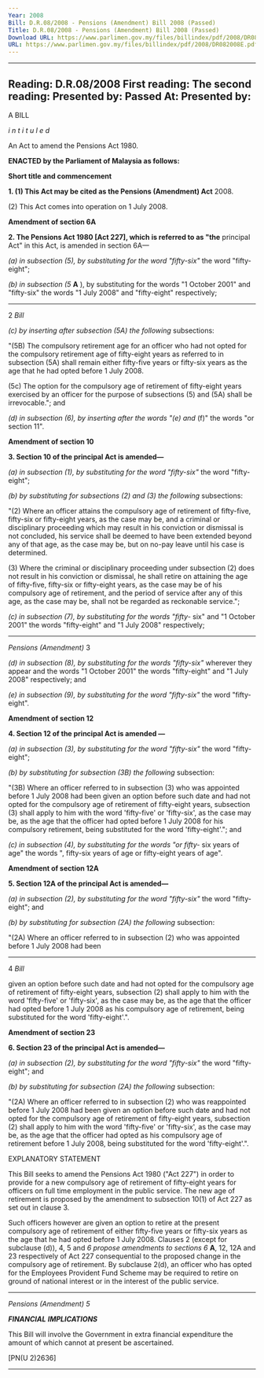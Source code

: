 ```yaml
---
Year: 2008
Bill: D.R.08/2008 - Pensions (Amendment) Bill 2008 (Passed)
Title: D.R.08/2008 - Pensions (Amendment) Bill 2008 (Passed)
Download URL: https://www.parlimen.gov.my/files/billindex/pdf/2008/DR082008E.pdf
URL: https://www.parlimen.gov.my/files/billindex/pdf/2008/DR082008E.pdf
---
```

---
Reading:
D.R.08/2008
First reading:
The second reading:
Presented by:
Passed At:
Presented by:
---

A BILL

_i n t i t u l e d_

An Act to amend the Pensions Act 1980.

**ENACTED by the Parliament of Malaysia as follows:**

**Short title and commencement**

**1. (1) This Act may be cited as the Pensions (Amendment) Act**
2008.

(2) This Act comes into operation on 1 July 2008.

**Amendment of section 6A**

**2. The Pensions Act 1980 [Act 227], which is referred to as "the**
principal Act" in this Act, is amended in section 6A—

_(a) in subsection (5), by substituting for the word "fifty-six"_
the word "fifty-eight";

_(b) in subsection (5_ **A** ), by substituting for the words
"1 October 2001" and "fifty-six" the words "1 July
2008" and "fifty-eight" respectively;


-----

2 _Bill_

_(c) by inserting after subsection (5A) the following_
subsections:

"(5B) The compulsory retirement age for an officer
who had not opted for the compulsory retirement age
of fifty-eight years as referred to in subsection (5A)
shall remain either fifty-five years or fifty-six years
as the age that he had opted before 1 July 2008.

(5c) The option for the compulsory age of
retirement of fifty-eight years exercised by an officer
for the purpose of subsections (5) and (5A) shall be
irrevocable."; and

_(d) in subsection (6), by inserting after the words "(e) and_
(f)" the words "or section 11".

**Amendment of section 10**

**3. Section 10 of the principal Act is amended—**

_(a) in subsection (1), by substituting for the word "fifty-six"_
the word "fifty-eight";

_(b) by substituting for subsections (2) and (3) the following_
subsections:

"(2) Where an officer attains the compulsory age of
retirement of fifty-five, fifty-six or fifty-eight years,
as the case may be, and a criminal or disciplinary
proceeding which may result in his conviction or
dismissal is not concluded, his service shall be deemed
to have been extended beyond any of that age, as the
case may be, but on no-pay leave until his case is
determined.

(3) Where the criminal or disciplinary proceeding
under subsection (2) does not result in his conviction
or dismissal, he shall retire on attaining the age of
fifty-five, fifty-six or fifty-eight years, as the case may
be of his compulsory age of retirement, and the period
of service after any of this age, as the case may be,
shall not be regarded as reckonable service.";

_(c) in subsection (7), by substituting for the words "fifty-_
six" and "1 October 2001" the words "fifty-eight" and
"1 July 2008" respectively;


-----

_Pensions_ _(Amendment)_ 3

_(d) in subsection (8), by substituting for the words "fifty-six"_
wherever they appear and the words "1 October 2001"
the words "fifty-eight" and "1 July 2008" respectively;
and

_(e) in subsection (9), by substituting for the word "fifty-six"_
the word "fifty-eight".

**Amendment of section 12**

**4. Section 12 of the principal Act is amended —**

_(a) in subsection (3), by substituting for the word "fifty-six"_
the word "fifty-eight";

_(b) by substituting for subsection (3B) the following_
subsection:

"(3B) Where an officer referred to in subsection (3)
who was appointed before 1 July 2008 had been
given an option before such date and had not opted
for the compulsory age of retirement of fifty-eight
years, subsection (3) shall apply to him with the word
'fifty-five' or 'fifty-six', as the case may be, as the
age that the officer had opted before 1 July 2008 for
his compulsory retirement, being substituted for the
word 'fifty-eight'."; and

_(c) in subsection (4), by substituting for the words "or fifty-_
six years of age" the words ", fifty-six years of age
or fifty-eight years of age".

**Amendment of section 12A**

**5. Section 12A of the principal Act is amended—**

_(a) in subsection (2), by substituting for the word "fifty-six"_
the word "fifty-eight"; and

_(b) by substituting for subsection (2A) the following_
subsection:

"(2A) Where an officer referred to in subsection (2)
who was appointed before 1 July 2008 had been


-----

4 _Bill_

given an option before such date and had not opted
for the compulsory age of retirement of fifty-eight
years, subsection (2) shall apply to him with the
word 'fifty-five' or 'fifty-six', as the case may be,
as the age that the officer had opted before 1 July
2008 as his compulsory age of retirement, being
substituted for the word 'fifty-eight'.".

**Amendment of section 23**

**6. Section 23 of the principal Act is amended—**

_(a) in subsection (2), by substituting for the word "fifty-six"_
the word "fifty-eight"; and

_(b) by substituting for subsection (2A) the following_
subsection:

"(2A) Where an officer referred to in subsection (2)
who was reappointed before 1 July 2008 had been
given an option before such date and had not opted
for the compulsory age of retirement of fifty-eight
years, subsection (2) shall apply to him with the word
'fifty-five' or 'fifty-six', as the case may be, as the
age that the officer had opted as his compulsory age
of retirement before 1 July 2008, being substituted
for the word 'fifty-eight'.".

EXPLANATORY STATEMENT

This Bill seeks to amend the Pensions Act 1980 ("Act 227") in order to provide
for a new compulsory age of retirement of fifty-eight years for officers on full
time employment in the public service. The new age of retirement is proposed
by the amendment to subsection 10(1) of Act 227 as set out in clause 3.

Such officers however are given an option to retire at the present compulsory
age of retirement of either fifty-five years or fifty-six years as the age that he
had opted before 1 July 2008. Clauses 2 (except for subclause (d)), 4, 5 and
_6 propose amendments to sections 6_ **A**, 12, 12A and 23 respectively of Act 227
consequential to the proposed change in the compulsory age of retirement.
By subclause 2(d), an officer who has opted for the Employees Provident
Fund Scheme may be required to retire on ground of national interest or in
the interest of the public service.


-----

_Pensions_ _(Amendment)_ _5_

**_FINANCIAL_** **_IMPLICATIONS_**

This Bill will involve the Government in extra financial expenditure the amount
of which cannot at present be ascertained.

[PN(U 2)2636]


-----

